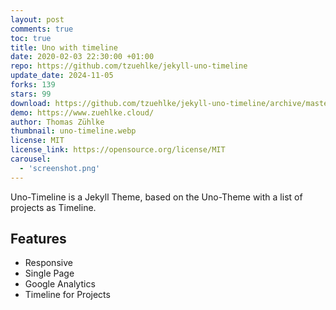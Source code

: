 ```yaml
---
layout: post
comments: true
toc: true
title: Uno with timeline
date: 2020-02-03 22:30:00 +01:00
repo: https://github.com/tzuehlke/jekyll-uno-timeline
update_date: 2024-11-05
forks: 139
stars: 99
download: https://github.com/tzuehlke/jekyll-uno-timeline/archive/master.zip
demo: https://www.zuehlke.cloud/
author: Thomas Zühlke
thumbnail: uno-timeline.webp
license: MIT
license_link: https://opensource.org/license/MIT
carousel:
  - 'screenshot.png'
---
```


Uno-Timeline is a Jekyll Theme, based on the Uno-Theme with a list of projects as Timeline.

## Features

* Responsive
* Single Page
* Google Analytics
* Timeline for Projects
